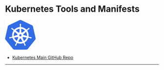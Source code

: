 # Kubernetes Tools and Manifests

<img src="https://github.com/kubernetes/kubernetes/raw/master/logo/logo.png" width="100">

- [Kubernetes Main GitHub Repo](https://github.com/kubernetes/kubernetes)

---

